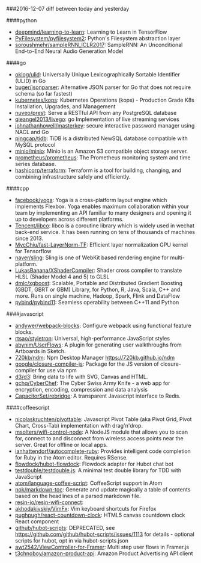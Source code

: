 ###2016-12-07
diff between today and yesterday

####python
* [deepmind/learning-to-learn](https://github.com/deepmind/learning-to-learn): Learning to Learn in TensorFlow
* [PyFilesystem/pyfilesystem2](https://github.com/PyFilesystem/pyfilesystem2): Python's Filesystem abstraction layer
* [soroushmehr/sampleRNN_ICLR2017](https://github.com/soroushmehr/sampleRNN_ICLR2017): SampleRNN: An Unconditional End-to-End Neural Audio Generation Model

####go
* [oklog/ulid](https://github.com/oklog/ulid): Universally Unique Lexicographically Sortable Identifier (ULID) in Go
* [buger/jsonparser](https://github.com/buger/jsonparser): Alternative JSON parser for Go that does not require schema (so far fastest)
* [kubernetes/kops](https://github.com/kubernetes/kops): Kubernetes Operations (kops) - Production Grade K8s Installation, Upgrades, and Management
* [nuveo/prest](https://github.com/nuveo/prest): Serve a RESTful API from any PostgreSQL database
* [qieangel2013/livego](https://github.com/qieangel2013/livego): go Implementation of live streaming services
* [johnathanhowell/masterkey](https://github.com/johnathanhowell/masterkey): secure interactive password manager using NACL and Go
* [pingcap/tidb](https://github.com/pingcap/tidb): TiDB is a distributed NewSQL database compatible with MySQL protocol
* [minio/minio](https://github.com/minio/minio): Minio is an Amazon S3 compatible object storage server.
* [prometheus/prometheus](https://github.com/prometheus/prometheus): The Prometheus monitoring system and time series database.
* [hashicorp/terraform](https://github.com/hashicorp/terraform): Terraform is a tool for building, changing, and combining infrastructure safely and efficiently.

####cpp
* [facebook/yoga](https://github.com/facebook/yoga): Yoga is a cross-platform layout engine which implements Flexbox. Yoga enables maximum collaboration within your team by implementing an API familiar to many designers and opening it up to developers across different platforms.
* [Tencent/libco](https://github.com/Tencent/libco): libco is a coroutine library which is widely used in wechat back-end service. It has been running on tens of thousands of machines since 2013.
* [MycChiu/fast-LayerNorm-TF](https://github.com/MycChiu/fast-LayerNorm-TF): Efficient layer normalization GPU kernel for Tensorflow
* [naver/sling](https://github.com/naver/sling): Sling is one of WebKit based rendering engine for multi-platform.
* [LukasBanana/XShaderCompiler](https://github.com/LukasBanana/XShaderCompiler): Shader cross compiler to translate HLSL (Shader Model 4 and 5) to GLSL
* [dmlc/xgboost](https://github.com/dmlc/xgboost): Scalable, Portable and Distributed Gradient Boosting (GBDT, GBRT or GBM) Library, for Python, R, Java, Scala, C++ and more. Runs on single machine, Hadoop, Spark, Flink and DataFlow
* [pybind/pybind11](https://github.com/pybind/pybind11): Seamless operability between C++11 and Python

####javascript
* [andywer/webpack-blocks](https://github.com/andywer/webpack-blocks):  Configure webpack using functional feature blocks.
* [rtsao/styletron](https://github.com/rtsao/styletron):  Universal, high-performance JavaScript styles
* [abynim/UserFlows](https://github.com/abynim/UserFlows): A plugin for generating user walkthroughs from Artboards in Sketch.
* [720kb/ndm](https://github.com/720kb/ndm): Npm Desktop Manager https://720kb.github.io/ndm
* [google/closure-compiler-js](https://github.com/google/closure-compiler-js): Package for the JS version of closure-compiler for use via npm
* [d3/d3](https://github.com/d3/d3): Bring data to life with SVG, Canvas and HTML. 
* [gchq/CyberChef](https://github.com/gchq/CyberChef): The Cyber Swiss Army Knife - a web app for encryption, encoding, compression and data analysis
* [CapacitorSet/rebridge](https://github.com/CapacitorSet/rebridge): A transparent Javascript interface to Redis.

####coffeescript
* [nicolaskruchten/pivottable](https://github.com/nicolaskruchten/pivottable): Javascript Pivot Table (aka Pivot Grid, Pivot Chart, Cross-Tab) implementation with drag'n'drop.
* [msolters/wifi-control-node](https://github.com/msolters/wifi-control-node): A NodeJS module that allows you to scan for, connect to and disconnect from wireless access points near the server. Great for offline or local apps.
* [ianhattendorf/autocomplete-ruby](https://github.com/ianhattendorf/autocomplete-ruby): Provides intelligent code completion for Ruby in the Atom editor. Requires RSense.
* [flowdock/hubot-flowdock](https://github.com/flowdock/hubot-flowdock): Flowdock adapter for Hubot chat bot
* [testdouble/testdouble.js](https://github.com/testdouble/testdouble.js): A minimal test double library for TDD with JavaScript
* [atom/language-coffee-script](https://github.com/atom/language-coffee-script): CoffeeScript support in Atom
* [nok/markdown-toc](https://github.com/nok/markdown-toc): Generate and update magically a table of contents based on the headlines of a parsed markdown file.
* [resin-io/resin-wifi-connect](https://github.com/resin-io/resin-wifi-connect): 
* [akhodakivskiy/VimFx](https://github.com/akhodakivskiy/VimFx): Vim keyboard shortcuts for Firefox
* [pughpugh/react-countdown-clock](https://github.com/pughpugh/react-countdown-clock): HTML5 canvas countdown clock React component
* [github/hubot-scripts](https://github.com/github/hubot-scripts): DEPRECATED, see https://github.com/github/hubot-scripts/issues/1113 for details - optional scripts for hubot, opt in via hubot-scripts.json
* [awt2542/ViewController-for-Framer](https://github.com/awt2542/ViewController-for-Framer): Multi step user flows in Framer.js
* [t3chnoboy/amazon-product-api](https://github.com/t3chnoboy/amazon-product-api):  Amazon Product Advertising API client
